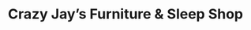 ---
title: "Crazy Jay’s Furniture & Sleep Shop"
url: /wichita/crazy-jays-furniture-and-sleep-shop/
shop: bed
---